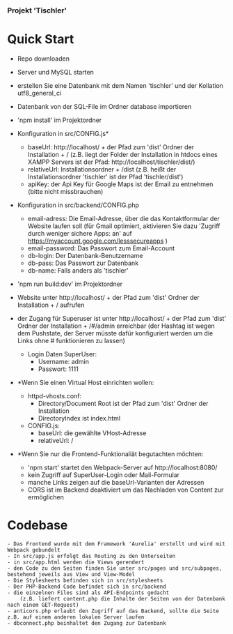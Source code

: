 ### Projekt 'Tischler'

# Quick Start
- Repo downloaden
- Server und MySQL starten
- erstellen Sie eine Datenbank mit dem Namen 'tischler' und der Kollation utf8_general_ci
- Datenbank von der SQL-File im Ordner database importieren
- 'npm install' im Projektordner
- Konfiguration in src/CONFIG.js*
    * baseUrl: http://localhost/ + der Pfad zum 'dist' Ordner der Installation + /
        (z.B. liegt der Folder der Installation in htdocs eines XAMPP Servers ist der Pfad: http://localhost/tischler/dist/)
    * relativeUrl: Installationsordner + /dist
        (z.B. heißt der Installationsordner 'tischler' ist der Pfad 'tischler/dist')
    * apiKey: der Api Key für Google Maps ist der Email zu entnehmen
        (bitte nicht missbrauchen)
- Konfiguration in src/backend/CONFIG.php
    * email-adress: Die Email-Adresse, über die das Kontaktformular der Website laufen soll
        (für Gmail optimiert, aktivieren Sie dazu 'Zugriff durch weniger sichere Apps: an' auf https://myaccount.google.com/lesssecureapps )
    * email-password: Das Passwort zum Email-Account
    * db-login: Der Datenbank-Benutzername
    * db-pass: Das Passwort zur Datenbank
    * db-name: Falls anders als 'tischler'
- 'npm run build:dev' im Projektordner
- Website unter http://localhost/ + der Pfad zum 'dist' Ordner der Installation + / aufrufen
- der Zugang für Superuser ist unter http://localhost/ + der Pfad zum 'dist' Ordner der Installation + /#/admin erreichbar
    (der Hashtag ist wegen dem Pushstate, der Server müsste dafür konfiguriert werden um die Links ohne # funktionieren zu lassen)
    - Login Daten SuperUser:
        * Username: admin
        * Passwort: 1111

- *Wenn Sie einen Virtual Host einrichten wollen:
    - httpd-vhosts.conf:
        * Directory/Document Root ist der Pfad zum 'dist' Ordner der Installation
        * DirectoryIndex ist index.html
    - CONFIG.js:
        * baseUrl: die gewählte VHost-Adresse
        * relativeUrl: /
- *Wenn Sie nur die Frontend-Funktionaliät begutachten möchten:
    - 'npm start' startet den Webpack-Server auf http://localhost:8080/
    - kein Zugriff auf SuperUser-Login oder Mail-Formular
    - manche Links zeigen auf die baseUrl-Varianten der Adressen
    - CORS ist im Backend deaktiviert um das Nachladen von Content zur ermöglichen

# Codebase
    - Das Frontend wurde mit dem Framework 'Aurelia' erstellt und wird mit Webpack gebundelt
    - In src/app.js erfolgt das Routing zu den Unterseiten
    - in src/app.html werden die Views gerendert
    - den Code zu den Seiten finden Sie unter src/pages und src/subpages, bestehend jeweils aus View und View-Model
    - Die Stylesheets befinden sich in src/stylesheets
    - Der PHP-Backend Code befindet sich in src/backend
    - die einzelnen Files sind als API-Endpoints gedacht
        (z.B. liefert content.php die Inhalte der Seiten von der Datenbank nach einem GET-Request)
    - anticors.php erlaubt den Zugriff auf das Backend, sollte die Seite z.B. auf einem anderen lokalen Server laufen
    - dbconnect.php beinhaltet den Zugang zur Datenbank
